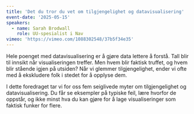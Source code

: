 ```yaml
---
title: 'Det du tror du vet om tilgjengelighet og datavisualisering'
event-date: '2025-05-15'
speakers:
  - name: Sarah Brodwall
    role: UU-spesialist i Nav
vimeo: 'https://vimeo.com/1088302548/37b5f34e35'
---
```


Hele poenget med datavisualisering er å gjøre data lettere å forstå. Tall blir til innsikt når visualiseringen treffer. Men hvem blir faktisk truffet, og hvem blir stående igjen på utsiden? Når vi glemmer tilgjengelighet, ender vi ofte med å ekskludere folk i stedet for å opplyse dem.

I dette foredraget tar vi for oss fem seiglivede myter om tilgjengelighet og datavisualisering. Du får se eksempler på typiske feil, lære hvorfor de oppstår, og ikke minst hva du kan gjøre for å lage visualiseringer som faktisk funker for flere.
